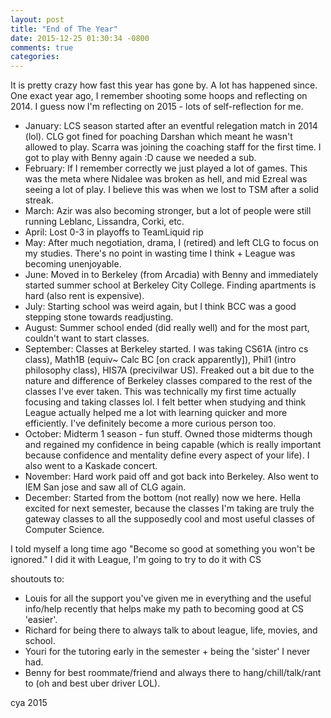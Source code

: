 ```yaml
---
layout: post
title: "End of The Year"
date: 2015-12-25 01:30:34 -0800
comments: true
categories: 
---
```

It is pretty crazy how fast this year has gone by. A lot has happened since. One exact year ago, I remember shooting some hoops and reflecting on 2014. I guess now I'm reflecting on 2015 - lots of self-reflection for me. 

- January: LCS season started after an eventful relegation match in 2014 (lol). CLG got fined for poaching Darshan which meant he wasn't allowed to play. Scarra was joining the coaching staff for the first time. I got to play with Benny again :D cause we needed a sub. 
- February: If I remember correctly we just played a lot of games. This was the meta where Nidalee was broken as hell, and mid Ezreal was seeing a lot of play. I believe this was when we lost to TSM after a solid streak.
- March: Azir was also becoming stronger, but a lot of people were still running Leblanc, Lissandra, Corki, etc.
- April: Lost 0-3 in playoffs to TeamLiquid rip
- May: After much negotiation, drama, I (retired) and left CLG to focus on my studies. There's no point in wasting time I think + League was becoming unenjoyable.
- June: Moved in to Berkeley (from Arcadia) with Benny and immediately started summer school at Berkeley City College. Finding apartments is hard (also rent is expensive).
- July: Starting school was weird again, but I think BCC was a good stepping stone towards readjusting.
- August: Summer school ended (did really well) and for the most part, couldn't want to start classes.
- September: Classes at Berkeley started. I was taking CS61A (intro cs class), Math1B (equiv~ Calc BC [on crack apparently]), Phil1 (intro philosophy class), HIS7A (precivilwar US). Freaked out a bit due to the nature and difference of Berkeley classes compared to the rest of the classes I've ever taken. This was technically my first time actually focusing and taking classes lol. I felt better when studying and think League actually helped me a lot with learning quicker and more efficiently. I've definitely become a more curious person too. 
- October: Midterm 1 season - fun stuff. Owned those midterms though and regained my confidence in being capable (which is really important because confidence and mentality define every aspect of your life). I also went to a Kaskade concert.
- November: Hard work paid off and got back into Berkeley. Also went to IEM San jose and saw all of CLG again. 
- December: Started from the bottom (not really) now we here. Hella excited for next semester, because the classes I'm taking are truly the gateway classes to all the supposedly cool and most useful classes of Computer Science.

I told myself a long time ago "Become so good at something you won't be ignored." I did it with League, I'm going to try to do it with CS

shoutouts to:

- Louis for all the support you've given me in everything and the useful info/help recently that helps make my path to becoming good at CS 'easier'.
- Richard for being there to always talk to about league, life, movies, and school. 
- Youri for the tutoring early in the semester + being the 'sister' I never had. 
- Benny for best roommate/friend and always there to hang/chill/talk/rant to (oh and best uber driver LOL).

cya 2015

